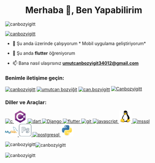 <h1 align="center">Merhaba 👋, Ben Yapabilirim</h1>
<p align="left"> <img src="https://komarev.com/ghpvc/?username=canbozyigitt&label=Profile%20views&color =0e75b6&style=flat" alt = "canbozyigitt" /> </p>

<p align = "left"> <a href = "https://twitter.com/canbozyigitt" target = "blank"><img src = " https://img.shields.io/twitter/follow/canbozyigitt?logo=twitter&style=for-the-badge" alt="canbozyigitt" /></a> </p>

- 🔭 Şu anda üzerinde çalışıyorum * Mobil uygulama geliştiriyorum*

- 🌱 Şu anda **flutter** öğreniyorum

- 📫 Bana nasıl ulaşırsınız **umutcanbozyigit34012@gmail.com**

<h3 align="left">Benimle iletişime geçin:</h3>
<p align = "left">
<a href = "https://twitter.com/canbozyigitt" target = "blank"><img align = "center" src = "https://raw.githubusercontent.com/rahuldkjain/github -profile-readme-generator/master/src/images/icons/Social/twitter.svg" alt = "canbozyigitt" height = "30" genişlik = "40" /></a>
<a href = "https:/ /linkedin.com/in/umutcan bozyiğit" target = "blank"><img align = "center" src = "https://raw.githubusercontent.com/rahuldkjain/github-profile-readme-generator/master/src/ Images/icons/Social/linked-in-alt.svg" alt="umutcan bozyiğit" height="30" width="40" /></a>
<a href="https://instagram.com/can .bozyigitt" target = "boş"><img align = "center" src = "https://raw.githubusercontent.com/rahuldkjain/github-profile-readme-generator/master/src/images/icons/Social/instagram .svg" alt = "can.bozyigitt" height = "30" genişlik = "40" /></a>
<a href = "https://discord.gg/Canbozyigitt" target = "boş"><img hizala ="center" src = "https://raw.githubusercontent.com/rahuldkjain/github-profile-readme-generator/master/src/images/icons/Social/discord.svg" alt = "Canbozyigitt" height = "30 " width="40" /></a>
</p>

<h3 align="left">Diller ve Araçlar:</h3>
<p align = "left"> <a href = "https://www.cprogramming.com/" target = "_blank" rel = "noreferrer"> <img src = "https://raw.githubusercontent.com/ devicons/devicon/master/icons/c/c-original.svg" alt = "c" width = "40" height = "40"/> </a> <a href = "https://www.w3schools. com/cs/" target = "_blank" rel = "noreferrer"> <img src = "https://raw.githubusercontent.com/devicons/devicon/master/icons/csharp/csharp-original.svg" alt = " csharp" width = "40" height = "40"/> </a> <a href = "https://dart.dev" target = "_blank" rel = "noreferrer"> <img src = "https:/ /www.vectorlogo.zone/logos/dartlang/dartlang-icon.svg" alt = "dart" width = "40" height = "40"/> </a> <a href = "https://www.djangoproject .com/" target = "_blank" rel = "noreferrer"> <img src = "https://cdn.worldvectorlogo.com/logos/django.svg" alt = "Django" width = "40" height = "40 "/> </a> <a href = "https://flutter.dev" target = "_blank" rel = "noreferrer"> <img src = "https://www.vectorlogo.zone/logos/flutterio/ flutterio-icon.svg" alt = "flutter" width = "40" height = "40"/> </a> <a href = "https://git-scm.com/" target = "_blank" rel= "noreferrer"> <img src = "https://www.vectorlogo.zone/logos/git-scm/git-scm-icon.svg" alt = "git" width = "40" height = "40"/> </a> <a href = "https://developer.mozilla.org/en-US/docs/Web/JavaScript" target = "_blank" rel = "noreferrer"> <img src = "https://raw .githubusercontent.com/devicons/devicon/master/icons/javascript/javascript-original.svg" alt = "javascript" width = "40" height = "40"/> </a> <a href = "https:/ /www.linux.org/" target = "_blank" rel = "noreferrer"> <img src = "https://raw.githubusercontent.com/devicons/devicon/master/icons/linux/linux-original.svg" alt = "linux" width = "40" height = "40"/> </a> <a href = "https://www.microsoft.com/en-us/sql-server" target = "_blank" rel ="noreferrer"> <img src = "https://www.svgrepo.com/show/303229/microsoft-sql-server-logo.svg" alt = "mssql" width = "40" height = "40"/ > </a> <a href="https://www.mysql.com/" target = "_blank" rel = "noreferrer"> <img src = "https://raw.githubusercontent.com/devicons/devicon/master/icons/mysql/mysql-original-wordmark.svg" alt = " mysql" width = "40" height = "40"/> </a> <a href = "https://www.photoshop.com/en" target = "_blank" rel = "noreferrer"> <img src= "https://raw.githubusercontent.com/devicons/devicon/master/icons/photoshop/photoshop-line.svg" alt = "photoshop" width = "40" height = "40"/> </a> <a href = "https://www.postgresql.org" target = "_blank" rel = "noreferrer"> <img src = "https://raw.githubusercontent.com/devicons/devicon/master/icons/postgresql/postgresql -original-wordmark.svg" alt = "postgresql" width = "40" height = "40"/> </a> <a href = "https://www.python.org" target = "_blank" rel= "noreferrer"> <img src = "https://raw.githubusercontent.com/devicons/devicon/master/icons/python/python-original.svg" alt = "python" width = "40" height = "40" /> </a> </p>

<p><img align = "left" src = "https://github-readme-stats.vercel.app/api/top-langs?username=canbozyigitt&show_icons=true&locale=en&layout=compact" alt = "canbozyigitt" /> </p>

<p> <img align = "center" src = "https://github-readme-stats.vercel.app/api?username=canbozyigitt&show_icons=true&locale=en" alt = "canbozyigitt" /> </p>

<p><img align = "center" src = "https://github-readme-streak-stats.herokuapp.com/?user=canbozyigitt&" alt = "canbozyigitt" /></p>
